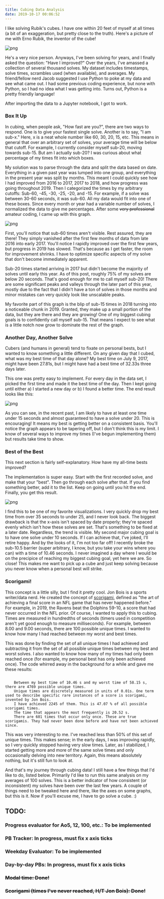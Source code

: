 ```yaml
---
title: Cubing Data Analysis
date: 2019-10-17 00:06:52
---
```

I like solving Rubik's cubes. I have one within 20 feet of myself at all times (a bit of an exaggeration, but pretty close to the truth). Here's a picture of me with Erno Rubik, the inventor of the cube!

![png](../images/Erno.png)

He's a very nice person. Anyways, I've been solving for years, and I finally asked the question: "Have I improved?" Over the years, I've amassed a collection of several thousand solves. My dataset includes timestamps, solve times, scrambles used (when available), and averages. My friend/fellow nerd Jacob suggested I use Python to poke at my data and see what came out. I had some previous coding experience, but none with Python, so I had no idea what I was getting into. Turns out, Python is a pretty friendly language!

After importing the data to a Jupyter notebook, I got to work.

### Box It Up

In cubing, when people ask, "How fast are you?", there are two ways to respond. One is to give your fastest single solve. Another is to say, "I am sub-x." Here, x is a neat whole number like 60, 30, 20, 15, etc. This means in general that over an arbitrary set of solves, your average time will be below that cutoff. For example, I currently consider myself sub-20, moving towards sub-15. But am I actually sub-20? I was curious about what percentage of my times fit into which boxes. 

My solution was to parse through the data and split the data based on date. Everything in a given past year was lumped into one group, and everything in the present year was split by months. This meant I could quickly see how I had improved from 2016 to 2017, 2017 to 2018, and how progress was going throughout 2019. Then I categorized the times by my arbitrary cutoffs: Sub-60, -45, -30, -25, -20, and -15. For example, if a solve was between 30-60 seconds, it was sub-60. All my data would fit into one of these boxes. Since every month or year had a variable number of solves, I normalized the data to give me percentages. After some ~~very professional~~ amateur coding, I came up with this graph.


![png](../images/output_2_0.png)

First, you'll notice that sub-60 times aren't visible. Rest assured, they are there! They simply vanished after the first few months of data from late 2016 into early 2017. You'll notice I rapidly improved over the first few years, but progress in 2019 has slowed. That's because as I get faster, the room for improvement shrinks. I have to optimize specific aspects of my solve that don't become immediately apparent. 

Sub-20 times started arriving in 2017 but didn't become the majority of solves until early this year. As of this post, roughly 75% of my solves are below 20 seconds. That's good enough for me to call myself sub-20! There are some significant peaks and valleys through the later part of this year, mostly due to the fact that I didn't have a ton of solves in those months and minor mistakes can very quickly look like unscalable peaks.

My favorite part of this graph is the blip of sub-15 times in 2018 turning into a noticeable chunk in 2019. Granted, they make up a small portion of the data, but they are there and they are growing! One of my biggest cubing goals is to confidently call myself sub-15. That means I expect to see what is a little notch now grow to dominate the rest of the graph. 

### Another Day, Another Solve

Cubers (and humans in general) tend to fixate on personal bests, but I wanted to know something a little different. On any given day that I cubed, what was my best time of that day alone? My best time on July 9, 2017, might have been 27.81s, but I might have had a best time of 32.33s three days later. 

This one was pretty easy to implement. For every day in the data set, I picked the first time and made it the best time of the day. Then I kept going until either a) I started a new day or b) I found a better time. The end result looks like this: 

![png](../images/output_3_0.png)

As you can see, in the recent past, I am likely to have at least one time under 15 seconds and almost guaranteed to have a solve under 20. This is encouraging! It means my best is getting better on a consistent basis. You'll notice the graph appears to be tapering off, but I don't think this is my limit. I know of several ways to improve my times (I've begun implementing them) but results take time to show.

### Best of the Best

This next section is fairly self-explanatory. How have my all-time bests improved?

The implementation is super easy. Start with the first recorded solve, and make that your "best". Then go through each solve after that. If you find something better, add it to the list. Keep on going until you hit the end. Finally, you get this result.

![png](../images/output_4_0.png)

I find this to be one of my favorite visualizations. I very quickly drop my best time from over 35 seconds to under 25, and I never look back. The biggest drawback is that the x-axis isn't spaced by date properly; they're spaced evenly which isn't how these solves are set. That's something to be fixed at a later date. Regardless, the trend is visible. My second major cubing goal is to have one solve under 10 seconds. If I can achieve that, I've joked, I'll retire happy. And by the looks of it, I'm not too far off! I recently broke the sub-10.5 barrier (super arbitrary, I know, but you take your wins where you can) with a time of 10.46 seconds. I never imagined a day where I would be on the precipice of reaching my biggest cubing goal, yet here we are. So close! This makes me want to pick up a cube and just keep solving because you never know when a personal best will strike. 

### Scorigami!

This concept is a little silly, but I find it pretty cool. Jon Bois is a sports writer/data nerd. He created the concept of [scorigami](https://www.youtube.com/watch?v=9l5C8cGMueY), defined as "the art of achieving a final score in an NFL game that has never happened before." For example, in 2019, the Ravens beat the Dolphins 59-10, a score that had never occurred in the NFL prior. Of course, I wanted to apply this to cubing. Times are measured in hundredths of seconds (timers used in competition aren't yet good enough to measure milliseconds). For example, between 8.00 and 9.00 seconds, there are 100 possible unique times. I wanted to know how many I had reached between my worst and best times. 

This was done by finding the set of all unique times I had achieved and subtracting it from the set of all possible unique times between my best and worst solves. I also wanted to know how many of my times had only been reached once (for example, my personal best has only been achieved once). The code whirred away in the background for a while and gave me these results: 
```

    Between my best time of 10.46 s and my worst time of 58.15 s, there are 4769 possible unique times.
    Unique times are discretely measured in units of 0.01s. One term used to describe specific rare instances of a score is scorigami, invented by Jon Bois.
    I have achieved 2245 of them. This is 47.07 % of all possible scorigami times.
    The time that appears the most frequently is 20.52 s.
    There are 601 times that occur only once. These are true scorigamis. They had never been done before and have not been achieved since.
```

This was very interesting to me. I've reached less than 50% of this set of unique times. This makes sense; in the early days, I was improving rapidly, so I very quickly stopped having very slow times. Later, as I stabilized, I started getting more and more of the same solve times and only occasionally delving into new territory. Again, this means absolutely nothing, but it's still fun to look at. 

And that's my journey through cubing data! I still have a few things that I'd like to do, listed below. Primarily I'd like to run this same analysis on my averages of 100 solves. This is a better indicator of how consistent (or inconsistent) my solves have been over the last few years. A couple of things need to be tweaked here and there, like the axes on some graphs, but this is it. Now if you'll excuse me, I have to go solve a cube. :)

## TODO:
### Progress evaluator for Ao5, 12, 100, etc.: To be implemented
### PB Tracker: In progress, must fix x axis ticks
### Weekday Evaluator: To be implemented
### Day-by-day PBs: In progress, must fix x axis ticks
### ~~Modal time: Done!~~
### ~~Scorigami (times I've never reached, H/T Jon Bois): Done!~~